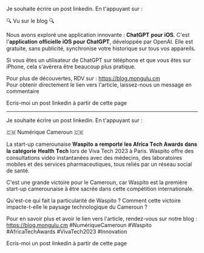 Je souhaite écrire un post linkedin. En t'appuyant sur :

🔍 Vu sur le blog 🔍

Nous avons exploré une application innovante : 𝐂𝐡𝐚𝐭𝐆𝐏𝐓 𝐩𝐨𝐮𝐫 𝐢𝐎𝐒. C'est l'𝐚𝐩𝐩𝐥𝐢𝐜𝐚𝐭𝐢𝐨𝐧 𝐨𝐟𝐟𝐢𝐜𝐢𝐞𝐥𝐥𝐞 𝐢𝐎𝐒 𝐩𝐨𝐮𝐫 𝐂𝐡𝐚𝐭𝐆𝐏𝐓, développée par OpenAI.
Elle est gratuite, sans publicité, synchronise votre historique sur tous vos appareils.

Si vous êtes un utilisateur de ChatGPT sur téléphone et que vous êtes sur iPhone, cela s'avèrera être beaucoup plus pratique.

Pour plus de découvertes, RDV sur : https://blog.mongulu.cm  
Pour obtenir directement le lien vers l'article, laissez-nous un message en commentaire

Ecris-moi un post linkedin à partir  de cette page <lien>

---------------------------------------------------------------------

Je souhaite écrire un post linkedin. En t'appuyant sur :

🇨🇲 Numérique Cameroun 🇨🇲

La start-up camerounaise 𝐖𝐚𝐬𝐩𝐢𝐭𝐨 𝐚 𝐫𝐞𝐦𝐩𝐨𝐫𝐭𝐞́ 𝐥𝐞𝐬 𝐀𝐟𝐫𝐢𝐜𝐚 𝐓𝐞𝐜𝐡 𝐀𝐰𝐚𝐫𝐝𝐬 𝐝𝐚𝐧𝐬 𝐥𝐚 𝐜𝐚𝐭𝐞́𝐠𝐨𝐫𝐢𝐞 𝐇𝐞𝐚𝐥𝐭𝐡 𝐓𝐞𝐜𝐡 lors de Viva Tech 2023 à Paris. Waspito offre des consultations vidéo instantanées avec des médecins, des laboratoires mobiles et des services pharmaceutiques, tous reliés par un réseau social de santé.

C'est une grande victoire pour le Cameroun, car Waspito est la première start-up camerounaise à être sacrée dans cette compétition internationale.

Qu'est-ce qui fait la particularité de Waspito ? Comment cette victoire impacte-t-elle le paysage technologique du Cameroun ?

Pour en savoir plus et avoir le lien vers l'article, rendez-vous sur notre blog :  https://blog.mongulu.cm
#NumériqueCameroun #Waspito #AfricaTechAwards #VivaTech2023 #Innovation

Ecris-moi un post linkedin à partir  de cette page <lien>
